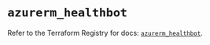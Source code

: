 # `azurerm_healthbot`

Refer to the Terraform Registry for docs: [`azurerm_healthbot`](https://registry.terraform.io/providers/hashicorp/azurerm/3.99.0/docs/resources/healthbot).
